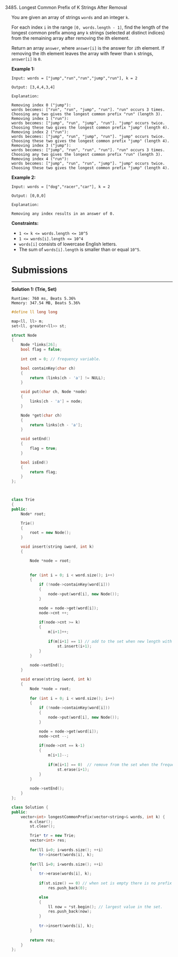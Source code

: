 3485. Longest Common Prefix of K Strings After Removal

You are given an array of strings `words` and an integer `k`.

For each index `i` in the range `[0, words.length - 1]`, find the length of the longest common prefix among any `k` strings (selected at distinct indices) from the remaining array after removing the ith element.

Return an array `answer`, where `answer[i]` is the answer for `i`th element. If removing the ith element leaves the array with fewer than `k` strings, `answer[i]` is `0`.

 

**Example 1:**
```
Input: words = ["jump","run","run","jump","run"], k = 2

Output: [3,4,4,3,4]

Explanation:

Removing index 0 ("jump"):
words becomes: ["run", "run", "jump", "run"]. "run" occurs 3 times. Choosing any two gives the longest common prefix "run" (length 3).
Removing index 1 ("run"):
words becomes: ["jump", "run", "jump", "run"]. "jump" occurs twice. Choosing these two gives the longest common prefix "jump" (length 4).
Removing index 2 ("run"):
words becomes: ["jump", "run", "jump", "run"]. "jump" occurs twice. Choosing these two gives the longest common prefix "jump" (length 4).
Removing index 3 ("jump"):
words becomes: ["jump", "run", "run", "run"]. "run" occurs 3 times. Choosing any two gives the longest common prefix "run" (length 3).
Removing index 4 ("run"):
words becomes: ["jump", "run", "run", "jump"]. "jump" occurs twice. Choosing these two gives the longest common prefix "jump" (length 4).
```

**Example 2:**
```
Input: words = ["dog","racer","car"], k = 2

Output: [0,0,0]

Explanation:

Removing any index results in an answer of 0.
```

**Constraints:**

* `1 <= k <= words.length <= 10^5`
* `1 <= words[i].length <= 10^4`
* `words[i]` consists of lowercase English letters.
* The sum of `words[i].length` is smaller than or equal `10^5`.

# Submissions
---
**Solution 1: (Trie, Set)**
```
Runtime: 760 ms, Beats 5.36%
Memory: 347.54 MB, Beats 5.36%
```
```c++
#define ll long long 

map<ll, ll> m;
set<ll, greater<ll>> st;

struct Node 
{
    Node *links[26];
    bool flag = false;
    
    int cnt = 0; // frequency variable. 

    bool containKey(char ch) 
    {
        return (links[ch - 'a'] != NULL);
    }

    void put(char ch, Node *node) 
    {
        links[ch - 'a'] = node;
    }

    Node *get(char ch) 
    {
        return links[ch - 'a'];
    }

    void setEnd() 
    {
        flag = true;
    }

    bool isEnd() 
    {
        return flag;
    }
};



class Trie 
{
public:
    Node* root;

    Trie() 
    {
        root = new Node();
    }

    void insert(string &word, int k) 
    {

        Node *node = root;
        
        
        for (int i = 0; i < word.size(); i++) 
        {
            if (!node->containKey(word[i])) 
            {
                node->put(word[i], new Node());
            }

            node = node->get(word[i]);
            node->cnt ++;
            
            if(node->cnt >= k)
            {
                m[i+1]++;
                
                if(m[i+1] == 1) // add to the set when new length with frequency over k is found.
                    st.insert(i+1);
            }
        }
        
        node->setEnd();
    }

    void erase(string &word, int k) 
    {
        Node *node = root;
        
        for (int i = 0; i < word.size(); i++) 
        {
            if (!node->containKey(word[i])) 
            {
                node->put(word[i], new Node());
            }

            node = node->get(word[i]);
            node->cnt --;
            
            if(node->cnt == k-1)
            {
                m[i+1]--;
                
                if(m[i+1] == 0)  // remove from the set when the frequency in the map becomes 0. 
                    st.erase(i+1);
            }
        }
        
        node->setEnd();
    }
};

class Solution {
public:
    vector<int> longestCommonPrefix(vector<string>& words, int k) {
        m.clear();
        st.clear();

        Trie* tr = new Trie;
        vector<int> res;
        
        for(ll i=0; i<words.size(); ++i)
            tr->insert(words[i], k);
        
        for(ll i=0; i<words.size(); ++i)
        {
            tr->erase(words[i], k);
            
            if(st.size() == 0) // when set is empty there is no prefix with frequency greater than or equal to k. 
                res.push_back(0);

            else
            {
                ll now = *st.begin(); // largest value in the set. 
                res.push_back(now);
            }
            
            tr->insert(words[i], k);
        }
    
        return res;
    }
};
```

